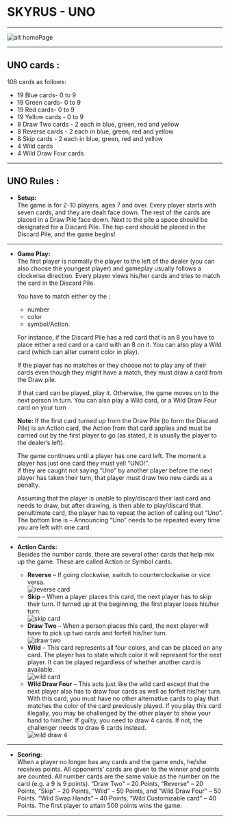 # SKYRUS - UNO
___
 ![alt homePage](https://hips.hearstapps.com/hmg-prod.s3.amazonaws.com/images/uno-1516103038.jpg?crop=1.00xw:0.893xh;0,0.0609xh&resize=480:*) 
___
## UNO cards :
108 cards as follows:
* 19 Blue cards- 0 to 9
* 19 Green cards- 0 to 9
* 19 Red cards- 0 to 9
* 19 Yellow cards - 0 to 9
* 8 Draw Two cards - 2 each in blue, green, red and yellow
* 8 Reverse cards - 2 each in blue, green, red and yellow
* 8 Skip cards - 2 each in blue, green, red and yellow
* 4 Wild cards
* 4 Wild Draw Four cards
___
## UNO Rules :
* **Setup:** <br />
    The game is for 2-10 players, ages 7 and over. Every player starts with seven cards, and they are dealt face down. The rest of the cards are placed in a Draw Pile face down. Next to the pile a space should be designated for a Discard Pile. The top card should be placed in the Discard Pile, and the game begins!
___ 

* **Game Play:** <br />
    The first player is normally the player to the left of the dealer (you can also choose the youngest player) and gameplay usually follows a clockwise direction. Every player views his/her cards and tries to match the card in the Discard Pile.

    You have to match either by the :<br />
    * number 
    * color
    * symbol/Action.<br />
    
    For instance, if the Discard Pile has a red card that is an 8 you have to place either a red card or a card with an 8 on it. You can also play a Wild card (which can alter current color in play).
    
    If the player has no matches or they choose not to play any of their cards even though they might have a match, they must draw a card from the Draw pile.
    
    If that card can be played, play it. 
    Otherwise, the game moves on to the next person in turn. 
    You can also play a Wild card, or a Wild Draw Four card on your turn
    
    **Note:** If the first card turned up from the Draw Pile (to form the Discard Pile) is an Action card, the Action from that card applies and must be carried out by the first player to go (as stated, it is usually the player to the dealer’s left).
    
    The game continues until a player has one card left. The moment a player has just one card they must yell “UNO!”.<br /> 
    If they are caught not saying “Uno” by another player before the next player has taken their turn, that player must draw two new cards as a penalty. 
    
    Assuming that the player is unable to play/discard their last card and needs to draw, but after drawing, is then able to play/discard that penultimate card, the player has to repeat the action of calling out “Uno”. 
    The bottom line is – Announcing “Uno” needs to be repeated every time you are left with one card.
    
    ___
 * **Action Cards:** <br />
    Besides the number cards, there are several other cards that help mix up the game. These are called Action or Symbol cards.
    * **Reverse** – If going clockwise, switch to counterclockwise or vice versa. <br />
![reverse card](http://1.bp.blogspot.com/-9C9F1T490OA/UaxfQ9d-ViI/AAAAAAAATAw/OiTdrzLhx4k/s1600/2.png)
    * **Skip** – When a player places this card, the next player has to skip their turn. If turned up at the beginning, the first player loses his/her turn.<br />
    ![skip card](http://unoonline.net/wp-content/uploads/2017/09/2.png)
    * **Draw Two** – When a person places this card, the next player will have to pick up two cards and forfeit his/her turn.<br />
    ![draw two](https://encrypted-tbn0.gstatic.com/images?q=tbn:ANd9GcRl0Kmf_155L__3a24t53ApMrdQaJ80UbzGKqONqv-JsFkV4tt6)
    * **Wild** – This card represents all four colors, and can be placed on any card. The player has to state which color it will represent for the next player. It can be played regardless of whether another card is available.<br />
    ![wild card](http://nyislesblog.com/wp-content/uploads/2017/02/Card-Wild.png)
    * **Wild Draw Four** – This acts just like the wild card except that the next player also has to draw four cards as well as forfeit his/her turn. With this card, you must have no other alternative cards to play that matches the color of the card previously played. If you play this card illegally, you may be challenged by the other player to show your hand to him/her. If guilty, you need to draw 4 cards. If not, the challenger needs to draw 6 cards instead.<br />
    ![wild draw 4](https://encrypted-tbn0.gstatic.com/images?q=tbn:ANd9GcQzDwZyi4WiVJCuqsD27vSBPEPIZKE-B-WUKW2dS1_5pJSblXaw)
___
* **Scoring:**<br />
  When a player no longer has any cards and the game ends, he/she receives points. All opponents’ cards are given to the winner and points are counted. All number cards are the same value as the number on the card (e.g. a 9 is 9 points). “Draw Two" – 20 Points, “Reverse" – 20 Points, “Skip" – 20 Points, “Wild" – 50 Points, and “Wild Draw Four" – 50 Points. “Wild Swap Hands” – 40 Points, “Wild Customizable card” – 40 Points. The first player to attain 500 points wins the game.
___
